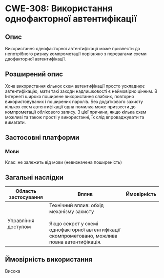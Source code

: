 # CWE-308: Використання однофакторної автентифікації

## Опис

Використання однофакторної автентифікації може призвести до непотрібного ризику компрометації порівняно з перевагами схеми двофакторної автентифікації.

## Розширений опис

Хоча використання кількох схем автентифікації просто ускладнює автентифікацію, мати такі заходи надлишковості є неймовірно цінним. В Інтернеті широко поширене використання слабких, повторно використовуваних і поширених паролів. Без додаткового захисту кількох схем автентифікації одна помилка може призвести до компрометації облікового запису. З цієї причини, якщо кілька схем можливі та також прості у використанні, їх слід впроваджувати та вимагати.

## Застосовні платформи

### Мови

Клас: не залежить від мови (невизначена поширеність)

## Загальні наслідки

|Область застосування|Вплив|Ймовірність|
|-|-|-|
|Управління доступом|Технічний вплив: обхід механізму захисту<br/><br/>Якщо секрет у схемі однофакторної автентифікації скомпрометовано, можлива повна автентифікація.||

## Ймовірність використання

Висока
